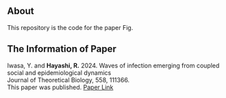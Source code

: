 ## About
This repository is the code for the paper Fig.</br>

## The Information of Paper
Iwasa, Y. and **Hayashi, R.** 2024. Waves of infection emerging from coupled social and epidemiological dynamics</br>
Journal of Theoretical Biology, 558, 111366.</br>
This paper was published. [Paper Link](https://doi.org/10.1016/j.jtbi.2022.111366)
